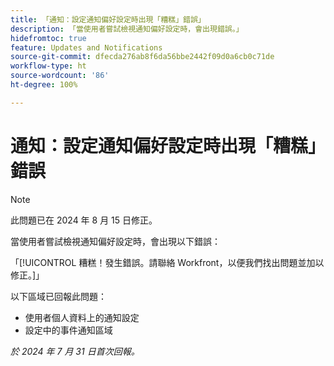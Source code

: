 ```yaml
---
title: 「通知：設定通知偏好設定時出現「糟糕」錯誤」
description: 「當使用者嘗試檢視通知偏好設定時，會出現錯誤。」
hidefromtoc: true
feature: Updates and Notifications
source-git-commit: dfecda276ab8f6da56bbe2442f09d0a6cb0c71de
workflow-type: ht
source-wordcount: '86'
ht-degree: 100%

---
```



# 通知：設定通知偏好設定時出現「糟糕」錯誤

>[!NOTE]
>
>此問題已在 2024 年 8 月 15 日修正。

當使用者嘗試檢視通知偏好設定時，會出現以下錯誤：

「[!UICONTROL 糟糕！發生錯誤。請聯絡 Workfront，以便我們找出問題並加以修正。]」

以下區域已回報此問題：

* 使用者個人資料上的通知設定
* 設定中的事件通知區域

_於 2024 年 7 月 31 日首次回報。_
